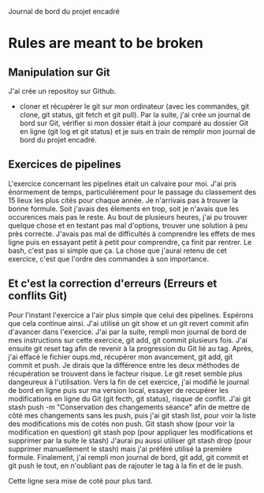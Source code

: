 Journal de bord du projet encadré

# Rules are meant to be broken


## Manipulation sur Git

J'ai crée un repositoy sur Github.
- cloner et récupérer le git sur mon ordinateur (avec les commandes, git clone, git status, git fetch et git pull).
Par la suite, j'ai crée un journal de bord sur Git, vérifier si mon dossier était à jour comparé au dossier Git en ligne (git log et git status) et je suis en train de remplir mon journal de bord du projet encadré.

## Exercices de pipelines

L'exercice concernant les pipelines était un calvaire pour moi. J'ai pris énormement de temps, particuliérement pour le passage du classement des 15 lieux les plus cités pour chaque année. Je n'arrivais pas à trouver la bonne formule. Soit j'avais des élements en trop, soit je n'avais que les occurences mais pas le reste. Au bout de plusieurs heures, j'ai pu trouver quelque chose et en testant pas mal d'options, trouver une solution à peu près correcte. J'avais pas mal de difficultés à comprendre les effets de mes ligne puis en essayant petit à petit pour comprendre, ça finit par rentrer. Le bash, c'est pas si simple que ça. La chose que j'aurai retenu de cet exercice, c'est que l'ordre des commandes à son importance.

## Et c'est la correction d'erreurs (Erreurs et conflits Git)

Pour l'instant l'exercice a l'air plus simple que celui des pipelines. Espérons que cela continue ainsi.
J'ai utilisé un git show et un git revert commit afin d'avancer dans l'exercice.
J'ai par la suite, rempli mon journal de bord de mes instructions sur cette exercice, git add, git commit plusieurs fois.
J'ai ensuite git reset tag afin de revenir à la progression du Git lié au tag.
Après, j'ai effacé le fichier oups.md, récupérer mon avancement, git add, git commit et push.
Je dirais que la différence entre les deux méthodes de récupération se trouvent dans le facteur risque. Le git reset semble plus dangeureux à l'utilisation.
Vers la fin de cet exercice, j'ai modifié le journal de bord en ligne puis sur ma version local, essayer de recupérer les modifications en ligne du Git (git fecth, git status), risque de conflit.
J'ai git stash push -m "Conservation des changements séance" afin de mettre de côté mes changements sans les push, puis j'ai git stash list, pour voir la liste des modifications mis de cotés non push.
Git stash show (pour voir la modification en question)
git stash pop (pour appliquer les modifications et supprimer par la suite le stash)
J'aurai pu aussi utiliser git stash drop (pour supprimer manuellement le stash) mais j'ai préféré utilisé la première formule.
Finalement, j'ai rempli mon journal de bord, git add, git commit et git push le tout, en n'oubliant pas de rajouter le tag à la fin et de le push.

Cette ligne sera mise de coté pour plus tard.
